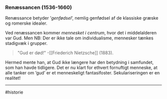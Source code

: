 ### Renæssancen (1536-1660)
Renæssance betyder ’*genfødsel*’, nemlig genfødsel af de klassiske græske og romerske idealer.

Ved renæssancen kommer *mennesket i centrum*, hvor det i middelalderen var Gud. Men NB: Der er ikke tale om individualisme, mennesker tænkes stadigvæk i grupper.


> "Gud er død!"
> \-[[Friederich Nietzsche]] (1883).

Hermed mente han, at Gud ikke længere har den betydning i samfundet, som han havde tidligere. Det er nu klart for ethvert fornuftigt menneske, at alle tanker om ’gud’ er et menneskeligt fantasifoster. Sekulariseringen er en realitet!

---
#historie